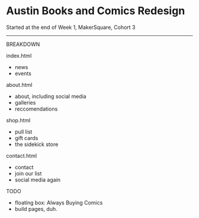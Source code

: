Austin Books and Comics Redesign
===

Started at the end of Week 1, MakerSquare, Cohort 3
***

BREAKDOWN

index.html

* news
* events

about.html

* about, including social media
* galleries
* reccomendations

shop.html

* pull list
* gift cards
* the sidekick store

contact.html

* contact
* join our list
* social media again

TODO

* floating box: Always Buying Comics
* build pages, duh.